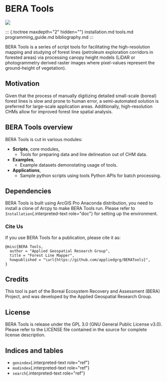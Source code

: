# BERA Tools

![](../../Images/BERALogo.png)

::: {.toctree maxdepth="2" hidden=""}
installation.md tools.md programming_guide.md bibliography.md
:::

BERA Tools is a series of script tools for facilitating the
high-resolution mapping and studying of forest lines (petroleum
exploration corridors in forested areas) via processing canopy height
models (LiDAR or photogrammetry derived raster images where pixel-values
represent the ground-height of vegetation).

## Motivation

Given that the process of manually digitizing detailed small-scale
(boreal) forest lines is slow and prone to human error, a semi-automated
solution is preferred for large-scale application areas. Additionally,
high-resolution CHMs allow for improved forest line spatial analysis.

## BERA Tools overview

BERA Tools is cut in various modules:

-   **Scripts**, core modules,
    -   Tools for preparing data and line delineation out of CHM data.
-   **Examples**,
    -   Example datasets demonstating usage of tools.
-   **Applications**,
    -   Sample python scripts using tools Python APIs for batch
        processing.

## Dependencies

BERA Tools is built using ArcGIS Pro Anaconda distribution, you need to
install a clone of Arcpy to make BERA Tools run. Please refer to
`Installation`{.interpreted-text role="doc"} for setting up the
environment.

### Cite Us

If you use BERA Tools for a publication, please cite it as:

    @misc{BERA Tools,
      author = "Applied Geospatial Research Group",
      title = "Forest Line Mapper",
      howpublished = "\url{https://github.com/appliedgrg/BERATools}",
    }

## Credits

This tool is part of the Boreal Ecosystem Recovery and Assessment (BERA)
Project, and was developed by the Applied Geospatial Research Group.

## License

BERA Tools is release under the GPL 3.0 (GNU General Public License
v3.0). Please refer to the LICENSE file contained in the source for
complete license description.

## Indices and tables

-   `genindex`{.interpreted-text role="ref"}
-   `modindex`{.interpreted-text role="ref"}
-   `search`{.interpreted-text role="ref"}
